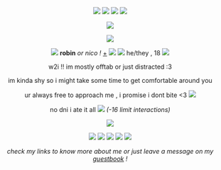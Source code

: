<p align="center">
<img src="https://files.catbox.moe/xi82d3.gif" /> <img src="https://files.catbox.moe/fttbdc.gif" /> <img src="https://files.catbox.moe/i1amn1.webp" /> <img src="https://files.catbox.moe/e5xqlg.gif" /> 
</p>

<p align="center">
  <img src="https://64.media.tumblr.com/4051445b627922d9ec67106d092355a3/46247295d550dc11-45/s400x600/be3a0ee491bf31296fd604978343ee5e4eef9d37.gif">
</p>

<p align="center">
  <img src="https://files.catbox.moe/y9dc8w.png">

</p>
<p align="center">
<img src="https://pixelsafari.neocities.org/favicon/animals/dog/leash.gif" /> <b>robin</b> <i>or nico !</i> <a href="https://pronouns.page/@sexykarkat">+</a> <img src="https://files.catbox.moe/2nc0vi.png" /> <img src="https://files.catbox.moe/5g791n.png" /> he/they , 18 <img src="https://i.imgur.com/ua9C0NL.gif"/>
<p align="center"> w2i !! im mostly offtab or just distracted :3 </p>
<p align="center"> im kinda shy so i might take some time to get comfortable around you </p>
<p align="center"> ur always free to approach me , i promise i dont bite <3 <img src="https://i.imgur.com/6XpohMk.gif"/> </p>
<p align="center"> no dni i ate it all <img src="https://i.imgur.com/EmUbxuG.gif"/> <i>(-16 limit interactions)</i> </p>


 </p> 
 
<p align="center">
  <img src="https://64.media.tumblr.com/4051445b627922d9ec67106d092355a3/46247295d550dc11-45/s400x600/be3a0ee491bf31296fd604978343ee5e4eef9d37.gif">
</p>

<p align="center">
<img src="https://collection.ju.mp/assets/images/gallery35/2af3a606.jpg?v=0236594d" /> <img src="https://images-wixmp-ed30a86b8c4ca887773594c2.wixmp.com/f/88ad7a11-9935-4e47-9df5-143cd57cf37d/d4yj2uv-b3923b69-6a40-4ba1-910b-320e18970a97.png/v1/fill/w_99,h_56/marvel_comics_deadpool_fan_stamp_by_da__bogeyman_d4yj2uv-fullview.png?token=eyJ0eXAiOiJKV1QiLCJhbGciOiJIUzI1NiJ9.eyJzdWIiOiJ1cm46YXBwOjdlMGQxODg5ODIyNjQzNzNhNWYwZDQxNWVhMGQyNmUwIiwiaXNzIjoidXJuOmFwcDo3ZTBkMTg4OTgyMjY0MzczYTVmMGQ0MTVlYTBkMjZlMCIsIm9iaiI6W1t7ImhlaWdodCI6Ijw9NTYiLCJwYXRoIjoiXC9mXC84OGFkN2ExMS05OTM1LTRlNDctOWRmNS0xNDNjZDU3Y2YzN2RcL2Q0eWoydXYtYjM5MjNiNjktNmE0MC00YmExLTkxMGItMzIwZTE4OTcwYTk3LnBuZyIsIndpZHRoIjoiPD05OSJ9XV0sImF1ZCI6WyJ1cm46c2VydmljZTppbWFnZS5vcGVyYXRpb25zIl19.vztnjV7rNt4IeYXBO8O1V4JNES2olHdG9J3-2o_gDLE" /> <img src="https://pixelsafari.neocities.org/stamps/cateeper.gif" /> <img src="https://64.media.tumblr.com/d864958b673dc49f00537b5edc366f61/c937cea2bae71fd6-c1/s100x200/fd5563a2e39657d47abbf8aba586cff3245da019.gifv"/> <img src="https://external-media.spacehey.net/media/s2ZxRui4tMb1yNplJ13sQZru7sWomugjuOEgZ1KRPkOk=/https://images-wixmp-ed30a86b8c4ca887773594c2.wixmp.com/f/b8e1738b-f255-42d0-aa82-2b6e95da3a11/dau29yq-782a559c-c1b8-415f-9589-5e39aa8cd2bf.png?token=eyJ0eXAiOiJKV1QiLCJhbGciOiJIUzI1NiJ9.eyJzdWIiOiJ1cm46YXBwOjdlMGQxODg5ODIyNjQzNzNhNWYwZDQxNWVhMGQyNmUwIiwiaXNzIjoidXJuOmFwcDo3ZTBkMTg4OTgyMjY0MzczYTVmMGQ0MTVlYTBkMjZlMCIsIm9iaiI6W1t7InBhdGgiOiJcL2ZcL2I4ZTE3MzhiLWYyNTUtNDJkMC1hYTgyLTJiNmU5NWRhM2ExMVwvZGF1Mjl5cS03ODJhNTU5Yy1jMWI4LTQxNWYtOTU4OS01ZTM5YWE4Y2QyYmYucG5nIn1dXSwiYXVkIjpbInVybjpzZXJ2aWNlOmZpbGUuZG93bmxvYWQiXX0.Bc2IUb_wEmpIoB0uSynCr1O0f7vBMieCuqO6Cp4fd6U"/>
</p>

<p align="center"> <i>check my links to know more about me or just leave a message on my <a href="https://sugarchaos.123guestbook.com/">guestbook</a> !</i> </p>

  
